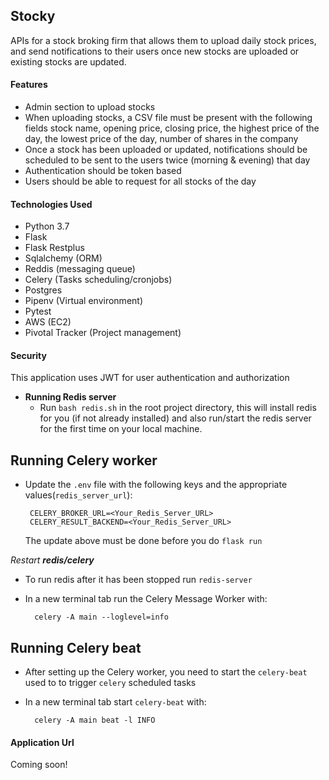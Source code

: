 ## Stocky
APIs for a stock broking firm that allows them to upload daily stock prices, and send notifications to their users once new stocks are uploaded or existing stocks are updated.

#### Features
- Admin section to upload stocks
- When uploading stocks, a CSV file must be present with the following fields stock name, opening price, closing price, the highest price of the day, the lowest price of the day, number of shares in the company
- Once a stock has been uploaded or updated, notifications should be scheduled to be sent to the users twice (morning & evening) that day
- Authentication should be token based
- Users should be able to request for all stocks of the day

#### Technologies Used
- Python 3.7
- Flask
- Flask Restplus
- Sqlalchemy (ORM)
- Reddis (messaging queue)
- Celery (Tasks scheduling/cronjobs)
- Postgres
- Pipenv (Virtual environment)
- Pytest
- AWS (EC2)
- Pivotal Tracker (Project management)

#### Security
This application uses JWT for user authentication and authorization

- **Running Redis server**
     - Run `bash redis.sh` in the root project directory, this will install redis for you (if not already installed) and also run/start the redis server for the first time on your local machine.
  

##  Running Celery worker

  - Update the `.env` file with the following keys and the appropriate values(`redis_server_url`):
       ```
        CELERY_BROKER_URL=<Your_Redis_Server_URL>
        CELERY_RESULT_BACKEND=<Your_Redis_Server_URL>
      ```


      The update above must be done before you do `flask run`

  
   *Restart **redis/celery***

   - To run redis after it has been stopped run `redis-server`
  
   - In a new terminal tab run the Celery Message Worker with:
   
        ```
          celery -A main --loglevel=info
        ```
   
##  Running Celery beat
  - After setting up the Celery worker, you need to start the `celery-beat` used to to trigger `celery` scheduled tasks
  
  - In a new terminal tab start `celery-beat` with:
   
    ```
      celery -A main beat -l INFO
    ```

#### Application Url
Coming soon!